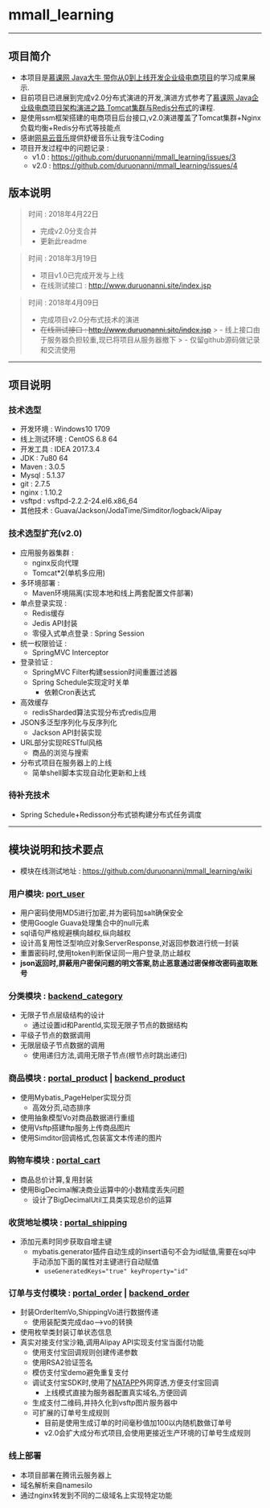 # mmall_learning
---
## 项目简介
- 本项目是[慕课网 Java大牛 带你从0到上线开发企业级电商项目](http://coding.imooc.com/class/96.html)的学习成果展示. 
- 目前项目已进展到完成v2.0分布式演进的开发,演进方式参考了[慕课网 Java企业级电商项目架构演进之路 Tomcat集群与Redis分布式](https://coding.imooc.com/class/162.html)的课程. 
- 是使用ssm框架搭建的电商项目后台接口,v2.0演进覆盖了Tomcat集群+Nginx负载均衡+Redis分布式等技能点
- 感谢[网易云音乐](http://music.163.com/#/playlist?id=426490641&userid=9567158 "歌单 孔祥羽看书用")提供舒缓音乐让我专注Coding
- 项目开发过程中的问题记录 : 
    - v1.0 : https://github.com/duruonanni/mmall_learning/issues/3
    - v2.0 : https://github.com/duruonanni/mmall_learning/issues/4
## 版本说明
> 时间 : 2018年4月22日
> - 完成v2.0分支合并
> - 更新此readme

> 时间 : 2018年3月19日
> - 项目v1.0已完成开发与上线
> - 在线测试接口 : http://www.duruonanni.site/index.jsp

> 时间 : 2018年4月09日
> - 完成项目v2.0分布式技术的演进
> - ~~在线测试接口 : http://www.duruonanni.site/index.jsp~~
      > - 线上接口由于服务器负担较重,现已将项目从服务器撤下
      > - 仅留github源码做记录和交流使用

---
## 项目说明
### 技术选型
- 开发环境 : Windows10 1709
- 线上测试环境 : CentOS 6.8 64
- 开发工具 : IDEA 2017.3.4
- JDK : 7u80 64
- Maven : 3.0.5
- Mysql : 5.1.37
- git : 2.7.5
- nginx : 1.10.2
- vsftpd : vsftpd-2.2.2-24.el6.x86_64
- 其他技术 : Guava/Jackson/JodaTime/Simditor/logback/Alipay
### 技术选型扩充(v2.0)
- 应用服务器集群 :
    - nginx反向代理
    - Tomcat*2(单机多应用)
- 多环境部署 :
    - Maven环境隔离(实现本地和线上两套配置文件部署)
- 单点登录实现 :
    - Redis缓存
    - Jedis API封装
    - 零侵入式单点登录 : Spring Session
- 统一权限验证 :
    - SpringMVC Interceptor
- 登录验证 :
    - SpringMVC Filter构建session时间重置过滤器
    - Spring Schedule实现定时关单
        - 依赖Cron表达式
- 高效缓存
    - redisSharded算法实现分布式redis应用
- JSON多泛型序列化与反序列化
    - Jackson API封装实现
- URL部分实现RESTful风格
    - 商品的浏览与搜索
- 分布式项目在服务器上的上线
    - 简单shell脚本实现自动化更新和上线
### 待补充技术
- Spring Schedule+Redisson分布式锁构建分布式任务调度

---
## 模块说明和技术要点
- 模块在线测试地址 : https://github.com/duruonanni/mmall_learning/wiki
### 用户模块: [port_user](https://github.com/duruonanni/mmall_learning/wiki/port_user)
- 用户密码使用MD5进行加密,并为密码加salt确保安全
- 使用Google Guava处理集合中的null元素
- sql语句严格规避横向越权,纵向越权
- 设计高复用性泛型响应对象ServerResponse,对返回参数进行统一封装
- 重置密码时,使用token判断保证同一用户登录,防止越权
- **json返回时,屏蔽用户密保问题的明文答案,防止恶意通过密保修改密码盗取账号**
### 分类模块 : [backend_category](https://github.com/duruonanni/mmall_learning/wiki/backend_category)
- 无限子节点层级结构的设计
    - 通过设置id和ParentId,实现无限子节点的数据结构
- 平级子节点的数据调用
- 无限层级子节点数据的调用
    - 使用递归方法,调用无限子节点(根节点时跳出递归)
### 商品模块 : [portal_product](https://github.com/duruonanni/mmall_learning/wiki/portal_product) | [backend_product](https://github.com/duruonanni/mmall_learning/wiki/backend_product)
- 使用Mybatis_PageHelper实现分页
    - 高效分页,动态排序
- 使用抽象模型Vo对商品数据进行重组
- 使用Vsftp搭建ftp服务上传商品图片
- 使用Simditor回调格式,包装富文本传递的图片
### 购物车模块 : [portal_cart](https://github.com/duruonanni/mmall_learning/wiki/portal_cart)
- 商品总价计算,复用封装
- 使用BigDecimal解决商业运算中的小数精度丢失问题
    - 设计了BigDecimalUtil工具类实现总价的运算
### 收货地址模块 : [portal_shipping](https://github.com/duruonanni/mmall_learning/wiki/portal_shipping)
- 添加元素时同步获取自增主键
    - mybatis.generator插件自动生成的insert语句不会为id赋值,需要在sql中手动添加下面的属性对主键进行自动赋值
        - `useGeneratedKeys="true" keyProperty="id"`
### 订单与支付模块 : [portal_order](https://github.com/duruonanni/mmall_learning/wiki/portal_order) | [backend_order](https://github.com/duruonanni/mmall_learning/wiki/backend_order)
- 封装OrderItemVo,ShippingVo进行数据传递
    - 使用装配类完成dao-->vo的转换
- 使用枚举类封装订单状态信息
- 真实对接支付宝沙箱,调用Alipay API实现支付宝当面付功能
    - 使用支付宝回调规则创建传递参数
    - 使用RSA2验证签名
    - 模仿支付宝demo避免重复支付
    - 调试支付宝SDK时,使用了[NATAPP](https://natapp.cn/)外网穿透,方便支付宝回调
        - 上线模式直接为服务器配置真实域名,方便回调
    - 生成支付二维码,并持久化到vsftp图片服务器中
    - 可扩展的订单号生成规则
        - 目前是使用生成订单的时间毫秒值加100以内随机数做订单号
        - v2.0会扩大成分布式项目,会使用更接近生产环境的订单号生成规则
### 线上部署
- 本项目部署在腾讯云服务器上
- 域名解析来自namesilo
- 通过nginx转发到不同的二级域名上实现特定功能

<!-- 参考文献 -->